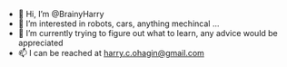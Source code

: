 - 👋 Hi, I’m @BrainyHarry
- 👀 I’m interested in robots, cars, anything mechincal ...
- 🌱 I’m currently trying to figure out what to learn, any advice would be appreciated
- 📫 I can be reached at harry.c.ohagin@gmail.com

<!---
BrainyHarry/BrainyHarry is a ✨ special ✨ repository because its `README.md` (this file) appears on your GitHub profile.
You can click the Preview link to take a look at your changes.
--->
